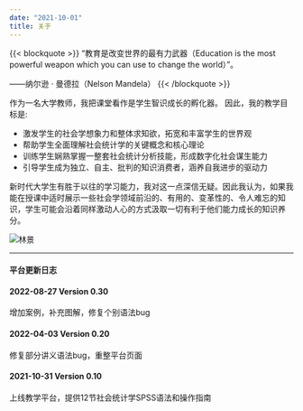 ```yaml
---
date: "2021-10-01"
title: 关于
---
```



{{< blockquote >}}
“教育是改变世界的最有力武器（Education is the most powerful weapon which you can use to change the world）”。

——纳尔逊 · 曼德拉（Nelson Mandela）
{{< /blockquote >}}

作为一名大学教师，我把课堂看作是学生智识成长的孵化器。 因此，我的教学目标是:

* 激发学生的社会学想象力和整体求知欲，拓宽和丰富学生的世界观
* 帮助学生全面理解社会统计学的关键概念和核心理论
* 训练学生娴熟掌握一整套社会统计分析技能，形成数字化社会谋生能力
* 引导学生成为独立、自主、批判的知识消费者，涵养自我进步的驱动力

新时代大学生有胜于以往的学习能力，我对这一点深信无疑。因此我认为，如果我能在授课中适时展示一些社会学领域前沿的、有用的、变革性的、令人难忘的知识，学生可能会沿着同样激动人心的方式汲取一切有利于他们能力成长的知识养分。 

![林景](https://stat4soc.netlify.app/images/image.png)

___


#### 平台更新日志
 <div class="timeline">
  <div class="container left">
    <div class="content">
      <h4>2022-08-27 Version 0.30</h4>
      <p>增加案例，补充图解，修复个别语法bug</p>  
      <h4>2022-04-03 Version 0.20</h4>
      <p>修复部分讲义语法bug，重整平台页面</p>      
      <h4>2021-10-31 Version 0.10</h4>
      <p>上线教学平台，提供12节社会统计学SPSS语法和操作指南</p>
    </div>
  </div>
</div> 
